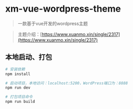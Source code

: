 # xm-vue-wordpress-theme

> 一款基于vue开发的wordpress主题

> 主题介绍：[https://www.xuanmo.xin/single/2317](https://www.xuanmo.xin/single/2317)

## 本地启动、打包

``` bash
# 安装依赖
npm install

# 启动项目，本地访问：localhost:5200，WordPress端口为：8888
npm run dev

# 打包项目命令
npm run build
```
